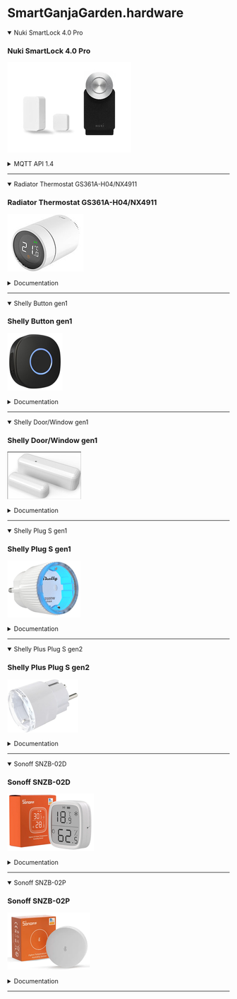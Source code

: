 # SmartGanjaGarden.hardware

<details open>
  <summary>Nuki SmartLock 4.0 Pro</summary>
  
  ### Nuki SmartLock 4.0 Pro
  ![SmartLock](https://github.com/SmartGanjaGarden/SmartGanjaGarden.hardware/blob/main/src/images/nuki-smart-lock-40-pro.jpg "Nuki Smart Lock 4.0 Pro")

  <details>
  <summary>MQTT API 1.4</summary>
  <br>  
  #LockActions

  |ID|smartlock|opener|
  |------|------|------|
  |1|unlock|activate rto|
  |2|lock|deactivate rto|
  |3|unlatch|electric strike actuation|
  |4|lock ‘n’ go|activate continuous mode|
  |5|lock ‘n’ go with unlatch|deactivate continuous mode|
  |6|full lock||
  |80|fob (without action)|fob (without action)
  |90|button (without action)|button (without action)|

  #Simple Lock Actions

  Possible outcome of a simple lock action (mapping handled in the firmware of the device):

  |action|smartlock/knob|smartlock/handle|opener|
  |------|------|------|------|
  |lock|lock|lock|deactivate rto and cm|
  |unlock|unlatch|unlock|open|

  #Lock States

  |ID|smartlock|opener|
  |------|------|------|
  |0|uncalibrated|untrained|
  |1|locked|online|
  |2|unlocking|-|
  |3|unlocked|rto active|
  |4|locking|-|
  |5|unlatched|open|
  |6|unlocked (lock ‘n’ go)|-|
  |7|unlatching|opening|
  |253|-|boot run|
  |254|motor blocked|-|
  |255|undefined|undefined|

  #Doorsensor States

  |ID|name|
  |------|------|
  |1|deactivated|
  |2|door closed|
  |3|door opened|
  |4|door state unknown|
  |5|calibrating|
  |16|Uncalibrated|
  |240|Tampered|
  |255|Unknown|

  #Trigger

  |ID|name|
  |------|------|
  |0|system / bluetooth command|
  |1|(reserved)|
  |2|button|
  |3|automatic (e.g. time control)|
  |6|auto lock|
  |171|HomeKit|
  |172|MQTT|

  #Device Type

  |ID|name|
  |------|------|
  |0|Smart Lock|
  |2|Opener|
  |3|Smart Door|
  |4|Smart Lock 3.0 (Pro)|

  #Modes

  |mode|smartlock|opener|Description|
  |------|------|------|------|
  |2|door mode|door mode|Operation mode after complete setup|
  |3|-|continuous mode|Ring to Open permanently active|

  #Published Topics for Device States

  The following topic structure is available per device and updated whenever an update to a device state occurs. In addition the “last updated” timestamp is changed with every update. The retain flag is activated with all topics and QOS = 0 is used.

  |Topic|Description|Example|
  |------|------|------|
  |deviceType|Nuki device type (see Device Types)|4|
  |name|Name of the device|Home door|
  |firmware|Current firmware version of the device|3.2.0|
  |mode|ID of the lock mode (see Modes)|2|
  |state|ID of the lock state (see Lock States)|1|
  |batteryCritical|Flag indicating if the batteries of the Nuki device are at critical level|true|
  |batteryChargeState|Value representing the current charge status in %|18|
  |batteryCharging|Flag indicating if the batteries of the Nuki device are charging at the moment|false|
  |keypadBatteryCritical|Flag indicating if the batteries of the paired Nuki Keypad are at critical level|false|
  |doorsensorState|ID of the door sensor state|2|
  |doorsensorBatteryCritical|Flag indicating if the batteries of the paired Nuki Door Sensor are at critical level|false|
  |ringactionTimestamp|Timestamp of the last ring-action. Only for Nuki Opener.|2018-10-03T06:49:00+00:00|
  |serverConnected|Connection state to the Nuki server.|true|
  |timestamp|Timestamp of the retrieval of the last update|2018-10-03T06:49:00+00:00|
  |connected|Indicates if the device is currently connected to the MQTT server or not. Uses “false” as the last will message, which will be set by the mqtt server automatically if the device disconnects.|true|

  #Published and Subscribed Topics for Device Control

  The following topic structure allows to send commands to the device via a topic to which the device subscribes. For all messages QOS = 2 is used. The retain flag is not set.

  If “Allow locking” is disabled during provisioning, the device does not subscribe to the lockAction, lock and unlock topics.

  |Topic|Description|Example|
  |------|------|------|
  |lockAction|ID of the desired Lock Action. Only actions 1-6 are supported.|1|
  |lock|Set to “true” to execute the simple lock action “lock”|true|
  |unlock|Set to “true” to execute the simple lock action “unlock”|true|
  |commandResponse|The Nuki device publishes to this topic the return code of the last command it executed: <br>0 = Success<br>1-255 = Error code as described in the BLE API.<br>Note: Nuki devices can only process one command at a time. If several commands are sent in parallel the commandResponses might overlap.|0|
  |lockActionEvent|The Nuki device publishes to this topic a comma separated list whenever a lock action is about to be executed:<br>● LockAction<br>● Trigger<br>● Auth-ID: Auth-ID of the user<br>● Code-ID: ID of the Keypad code, 0 = unknown<br>● Auto- Unlock (0 or 1) or number of button presses (only button & fob actions) or Keypad source (0 = back key, 1 = code, 2 = fingerprint)<br>● Only lock actions that are attempted to be executed are reported. E.g. unsuccessful Keypad code entries or lock commands outside of a time window are not published.<br><br><br><br><br><br><br><br>| Unlatch via Keypad with Auth-ID 54321 from Code-ID 12345:<br>3,0,54321,12345,1<br><br>Auto-Unlock via App from Auth-ID 54322:<br>1,0,54322,0,1<br><br>Lock’n Go via Button:<br>4,2,0,0,0<br><br>Button configured to “no action on double click” and pressed twice:<br>90,2,0,0,2<br><br>Fob with auth-id 54322 configured to “unlatch” on triple click and pressed 3x:<br>3,3,54322,0,3|
</details>
</details>

---

<details open>
  <summary>Radiator Thermostat GS361A-H04/NX4911</summary>
  
  ### Radiator Thermostat GS361A-H04/NX4911
  ![RadiatorThermostat](https://github.com/SmartGanjaGarden/SmartGanjaGarden.hardware/blob/main/src/images/GS361A-H04.png "Radiator Thermostat GS361A-H04/NX4911")
  
  <details>
  <summary>Documentation</summary>
    <a target="_blank" rel="noopener noreferrer" href="https://www.pearl.de/pdocs/NX4911_11_180747.pdf">Pearl Manual</a><br>
    <a target="_blank" rel="noopener noreferrer" href="https://www.pearl.de/pdocs/NX4911_11_189446.pdf">Pearl Quickstart</a><br>
    <a target="_blank" rel="noopener noreferrer" href="https://www.zigbee2mqtt.io/devices/GS361A-H04.html">Zigbee2MQTT</a>
</details>
</details>

---

<details open>
  <summary>Shelly Button gen1</summary>
  
  ### Shelly Button gen1
  ![Button](https://github.com/SmartGanjaGarden/SmartGanjaGarden.hardware/blob/main/src/images/shelly_button_gen1.png "Shelly Button gen1")
  
  <details>
  <summary>Documentation</summary>
    <a href="https://kb.shelly.cloud/knowledge-base/shelly-button-1">Shelly Knowledge Base</a>
</details>
</details>

---

<details open>
  <summary>Shelly Door/Window gen1</summary>
  
  ### Shelly Door/Window gen1
  ![Door_Window](https://github.com/SmartGanjaGarden/SmartGanjaGarden.hardware/blob/main/src/images/shelly_door_window_gen1.png "Shelly Door/Window gen1")
  
  <details>
  <summary>Documentation</summary>
    <a href="https://kb.shelly.cloud/knowledge-base/shelly-door-window-2">Shelly Knowledge Base</a>
</details>
</details>

---

<details open>
  <summary>Shelly Plug S gen1</summary>
  
  ### Shelly Plug S gen1
  ![SmartPlug](https://github.com/SmartGanjaGarden/SmartGanjaGarden.hardware/blob/main/src/images/shelly_plug_s_gen1.png "Shelly Plug S gen1")
  
  <details>
  <summary>Documentation</summary>
    <a href="https://kb.shelly.cloud/knowledge-base/shelly-plug-s">Shelly Knowledge Base</a>
</details>
</details>

---

<details open>
  <summary>Shelly Plus Plug S gen2</summary>
  
  ### Shelly Plus Plug S gen2
  ![SmartPlug](https://github.com/SmartGanjaGarden/SmartGanjaGarden.hardware/blob/main/src/images/shelly_plug_s_gen2.png "Shelly Plug S gen2")
  
  <details>
  <summary>Documentation</summary>
    <a href="https://kb.shelly.cloud/knowledge-base/shelly-plus-plug-s-v2">Shelly Knowledge Base</a>
</details>
</details>

---

<details open>
  <summary>Sonoff SNZB-02D</summary>
  
  ### Sonoff SNZB-02D
  ![Hygrometer](https://github.com/SmartGanjaGarden/SmartGanjaGarden.hardware/blob/main/src/images/SNZB-02D.png "Sonoff SNZB-02D")
  
  <details>
  <summary>Documentation</summary>
    <a href="https://sonoff.tech/product-document/gateway-and-sensors-doc/snzb-02d-doc">Sonoff Product Documents</a>
</details>
</details>

---

<details open>
  <summary>Sonoff SNZB-02P</summary>
  
  ### Sonoff SNZB-02P
  ![Hygrometer](https://github.com/SmartGanjaGarden/SmartGanjaGarden.hardware/blob/main/src/images/SNZB-02P.png "Sonoff SNZB-02P")
  
  <details>
  <summary>Documentation</summary>
    <a href="https://sonoff.tech/product-document/gateway-and-sensors-doc/snzb-02p-doc">Sonoff Product Documents</a>
</details>
</details>

---
